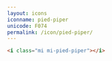```yaml
---
layout: icons
iconname: pied-piper
unicode: F074
permalink: /icon/pied-piper/
---
```


``` html
<i class="mi mi-pied-piper"></i>
```
